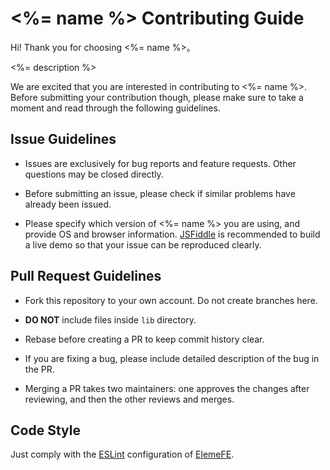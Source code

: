 # <%= name %> Contributing Guide

Hi! Thank you for choosing <%= name %>。

<%= description %>

We are excited that you are interested in contributing to <%= name %>. Before submitting your contribution though, please make sure to take a moment and read through the following guidelines.

## Issue Guidelines
- Issues are exclusively for bug reports and feature requests. Other questions may be closed directly.

- Before submitting an issue, please check if similar problems have already been issued.

- Please specify which version of <%= name %> you are using, and provide OS and browser information. [JSFiddle](https://jsfiddle.net/) is recommended to build a live demo so that your issue can be reproduced clearly.

## Pull Request Guidelines
- Fork this repository to your own account. Do not create branches here.

- **DO NOT** include files inside `lib` directory.

- Rebase before creating a PR to keep commit history clear.

- If you are fixing a bug, please include detailed description of the bug in the PR.

- Merging a PR takes two maintainers: one approves the changes after reviewing, and then the other reviews and merges.

## Code Style
Just comply with the [ESLint](https://github.com/ElemeFE/eslint-config-elemefe) configuration of [ElemeFE](https://github.com/elemefe).
